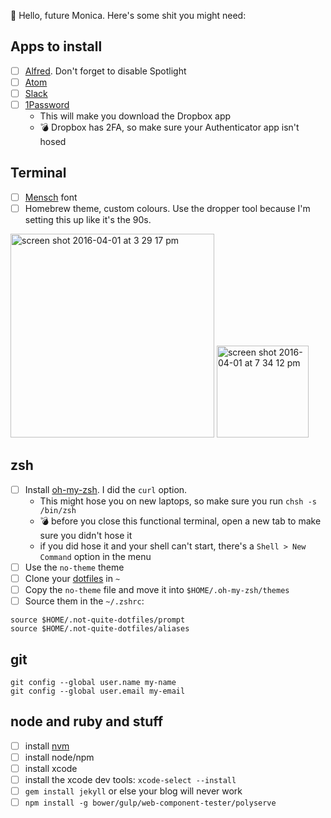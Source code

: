 💁 Hello, future Monica. Here's some shit you might need:

## Apps to install

- [ ] [Alfred](https://www.alfredapp.com/). Don't forget to disable Spotlight
- [ ] [Atom](https://atom.io)
- [ ] [Slack](https://slack.com)
- [ ] [1Password](https://1password.com/)
    - This will make you download the Dropbox app
    - 💣 Dropbox has 2FA, so make sure your Authenticator app isn't hosed

## Terminal
- [ ] [Mensch](http://robey.lag.net/2010/06/21/mensch-font.html) font
- [ ] Homebrew theme, custom colours. Use the dropper tool because I'm setting this up like it's the 90s.
<img width="326" alt="screen shot 2016-04-01 at 3 29 17 pm" src="https://cloud.githubusercontent.com/assets/1369170/14221858/f6610220-f81e-11e5-8c97-12f4f62c0cbe.png">
<img width="147" alt="screen shot 2016-04-01 at 7 34 12 pm" src="https://cloud.githubusercontent.com/assets/1369170/14223964/bb0b8822-f840-11e5-957c-975bdb5f2889.png">

## zsh
- [ ] Install [oh-my-zsh](https://github.com/robbyrussell/oh-my-zsh). I did the `curl` option.
    - This might hose you on new laptops, so make sure you run `chsh -s /bin/zsh`
    - 💣 before you close this functional terminal, open a new tab to make sure you didn't hose it
    - if you did hose it and your shell can't start, there's a `Shell > New Command` option in the menu
- [ ] Use the `no-theme` theme
- [ ] Clone your [dotfiles](https://github.com/notwaldorf/.not-quite.dotfiles) in `~`
- [ ] Copy the `no-theme` file and move it into `$HOME/.oh-my-zsh/themes`
- [ ] Source them in the `~/.zshrc`:
```
source $HOME/.not-quite-dotfiles/prompt
source $HOME/.not-quite-dotfiles/aliases
```

## git
```
git config --global user.name my-name
git config --global user.email my-email
```

## node and ruby and stuff
- [ ] install [nvm](https://github.com/creationix/nvm)
- [ ] install node/npm
- [ ] install xcode
- [ ] install the xcode dev tools: `xcode-select --install`
- [ ] `gem install jekyll` or else your blog will never work
- [ ] `npm install -g bower/gulp/web-component-tester/polyserve`
